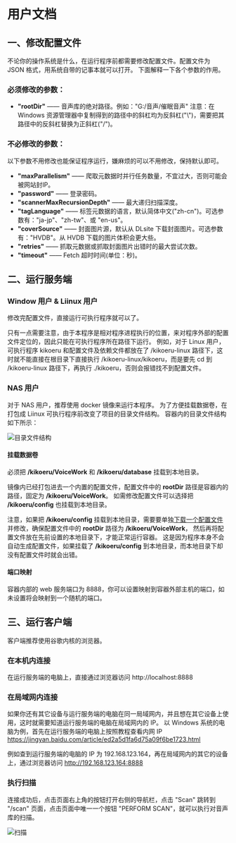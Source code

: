 # 用户文档

## 一、修改配置文件
不论你的操作系统是什么，在运行程序前都需要修改配置文件。配置文件为 JSON 格式，用系统自带的记事本就可以打开。
下面解释一下各个参数的作用。

### 必须修改的参数：
- **"rootDir"** —— 音声库的绝对路径。例如："G:/音声/催眠音声" 注意：在 Windows 资源管理器中复制得到的路径中的斜杠均为反斜杠("\\")，需要把其路径中的反斜杠替换为正斜杠("/")。

### 不必修改的参数：
以下参数不用修改也能保证程序运行，嫌麻烦的可以不用修改，保持默认即可。
- **"maxParallelism"** —— 爬取元数据时并行任务数量，不宜过大，否则可能会被网站封IP。
- **"password"** —— 登录密码。 
- **"scannerMaxRecursionDepth"** —— 最大递归扫描深度。
- **"tagLanguage"** —— 标签元数据的语言，默认简体中文("zh-cn")。可选参数有："ja-jp"、"zh-tw"、或 "en-us"。
- **"coverSource"** —— 封面图片源，默认从 DLsite 下载封面图片。可选参数有："HVDB"。从 HVDB 下载的图片体积会更大些。
- **"retries"** —— 抓取元数据或抓取封面图片出错时的最大尝试次数。
- **"timeout"** —— Fetch 超时时间(单位：秒)。

## 二、运行服务端

### Window 用户 & Liinux 用户
修改完配置文件，直接运行可执行程序就可以了。

只有一点需要注意，由于本程序是相对程序进程执行的位置，来对程序外部的配置文件定位的，因此只能在可执行程序所在路径下运行。
例如，对于 Linux 用户，可执行程序 kikoeru 和配置文件及依赖文件都放在了 /kikoeru-linux 路径下，这时就不能直接在根目录下直接执行 /kikoeru-linux/kikoeru，而是要先 cd 到 /kikoeru-linux 路径下，再执行 ./kikoeru，否则会报错找不到配置文件。

### NAS 用户
对于 NAS 用户，推荐使用 docker 镜像来运行本程序。
为了方便挂载数据卷，在打包成 Liinux 可执行程序前改变了项目的目录文件结构。
容器内的目录文件结构如下所示：

![目录文件结构](https://ae01.alicdn.com/kf/H6ee2bc307ed94f7691ea67af00ebdceeG.png)

#### 挂载数据卷
必须把 **/kikoeru/VoiceWork** 和 **/kikoeru/database** 挂载到本地目录。

镜像内已经打包进去一个内置的配置文件，配置文件中的 **rootDir** 路径是容器内的路径，固定为 **/kikoeru/VoiceWork**。
如需修改配置文件可以选择把 **/kikoeru/config** 也挂载到本地目录。

注意，如果把 **/kikoeru/config** 挂载到本地目录，需要要单独[下载一个配置文件](https://raw.githubusercontent.com/Watanuki-Kimihiro/kikoeru/master/config.json "鼠标右键 链接另存为")并修改，确保配置文件中的 **rootDir** 路径为 **/kikoeru/VoiceWork**，
然后再将配置文件放在先前设置的本地目录下，才能正常运行容器。
这是因为程序本身不会自动生成配置文件，如果挂载了 **/kikoeru/config** 到本地目录，而本地目录下却没有配置文件时就会出错。

#### 端口映射
容器内部的 web 服务端口为 8888，你可以设置映射到容器外部主机的端口，如未设置将会映射到一个随机的端口。

## 三、运行客户端
客户端推荐使用谷歌内核的浏览器。

### 在本机内连接
在运行服务端的电脑上，直接通过浏览器访问 http://localhost:8888

### 在局域网内连接
如果你还有其它设备与运行服务端的电脑在同一局域网内，并且想在其它设备上使用，这时就需要知道运行服务端的电脑在局域网内的 IP。
以 Windows 系统的电脑为例，首先在运行服务端的电脑上按照教程查看内网 IP https://jingyan.baidu.com/article/ed2a5d1fa6d75a09f6be1723.html

例如查到运行服务端的电脑的 IP 为 192.168.123.164，再在局域网内的其它的设备上，通过浏览器访问 http://192.168.123.164:8888

### 执行扫描
连接成功后，点击页面右上角的按钮打开右侧的导航栏，点击 "Scan" 跳转到 "/scan" 页面，点击页面中唯一一个按钮 "PERFORM SCAN"，就可以执行对音声库的扫描。

![扫描](https://pic.downk.cc/item/5e1a91782fb38b8c3c1f5f11.png)
